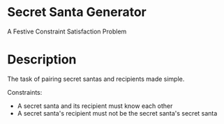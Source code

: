# Secret Santa Generator
A Festive Constraint Satisfaction Problem

# Description
The task of pairing secret santas and recipients made simple. 

Constraints: 
- A secret santa and its recipient must know each other
- A secret santa's recipient must not be the secret santa's secret santa
